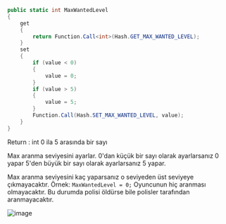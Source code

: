 ```csharp
public static int MaxWantedLevel
{
	get
	{
		return Function.Call<int>(Hash.GET_MAX_WANTED_LEVEL);
	}
	set
	{
		if (value < 0)
		{
			value = 0;
		}
		if (value > 5)
		{
			value = 5;
		}
		Function.Call(Hash.SET_MAX_WANTED_LEVEL, value);
	}
}
```

Return : int  0 ila 5 arasında bir sayı

Max aranma seviyesini ayarlar.
0'dan küçük bir sayı olarak ayarlarsanız 0 yapar
5'den büyük bir sayı olarak ayarlarsanız 5 yapar.

Max aranma seviyesini kaç yaparsanız o seviyeden üst seviyeye çıkmayacaktır.
Örnek:
`MaxWantedLevel = 0;`
Oyuncunun hiç aranması olmayacaktır. Bu durumda polisi öldürse bile polisler tarafından aranmayacaktır.

![image](https://user-images.githubusercontent.com/63202456/209479212-6995f1c9-9e1e-4ef6-af3c-956e5160773a.png)

